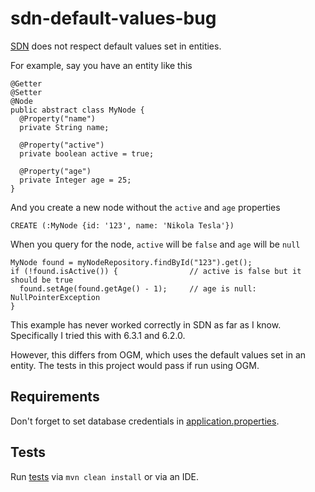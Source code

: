 # sdn-default-values-bug

[SDN](https://github.com/spring-projects/spring-data-neo4j) does not respect default values set in entities.

For example, say you have an entity like this

    @Getter
    @Setter
    @Node
    public abstract class MyNode {
      @Property("name")
      private String name;

      @Property("active")
      private boolean active = true;

      @Property("age")
      private Integer age = 25;
    }

And you create a new node without the `active` and `age` properties

    CREATE (:MyNode {id: '123', name: 'Nikola Tesla'})

When you query for the node, `active` will be `false` and `age` will be `null`

    MyNode found = myNodeRepository.findById("123").get();
    if (!found.isActive()) {                // active is false but it should be true
      found.setAge(found.getAge() - 1);     // age is null: NullPointerException
    }

This example has never worked correctly in SDN as far as I know. Specifically I tried this with 6.3.1 and 6.2.0.

However, this differs from OGM, which uses the default values set in an entity.
The tests in this project would pass if run using OGM.

## Requirements

Don't forget to set database credentials in [application.properties](src/main/resources/application.properties).

## Tests

Run [tests](src/test/java/com/example/relationshipbug/DefaultValuesTest.java) via `mvn clean install` or via an IDE.

